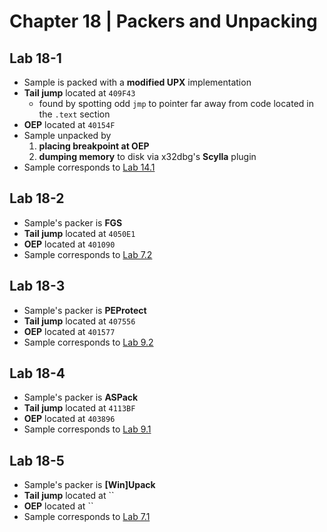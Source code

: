 # Chapter 18 | Packers and Unpacking
## Lab 18-1
- Sample is packed with a **modified UPX** implementation
- **Tail jump** located at `409F43`
	- found by spotting odd `jmp` to pointer far away from code located in the `.text` section
- **OEP** located at `40154F`
- Sample unpacked by
	1. **placing breakpoint at OEP**
	2. **dumping memory** to disk via x32dbg's **Scylla** plugin
- Sample corresponds to [Lab 14.1](obsidian://open?vault=Obsidian&file=PMA%20Labs%2FChapter%2014)

## Lab 18-2
- Sample's packer is **FGS**
- **Tail jump** located at `4050E1`
- **OEP** located at `401090`
- Sample corresponds to [Lab 7.2](obsidian://open?vault=Obsidian&file=PMA%20Labs%2FChapter%207%20_%20R)

## Lab 18-3
- Sample's packer is **PEProtect**
- **Tail jump** located at `407556`
- **OEP** located at `401577`
- Sample corresponds to [Lab 9.2](obsidian://open?vault=Obsidian&file=PMA%20Labs%2FChapter%209)

## Lab 18-4
- Sample's packer is **ASPack**
- **Tail jump** located at `4113BF`
- **OEP** located at `403896`
- Sample corresponds to [Lab 9.1](obsidian://open?vault=Obsidian&file=PMA%20Labs%2FChapter%209)

## Lab 18-5
- Sample's packer is **[Win]Upack**
- **Tail jump** located at ``
- **OEP** located at ``
- Sample corresponds to [Lab 7.1](obsidian://open?vault=Obsidian&file=PMA%20Labs%2FChapter%207)